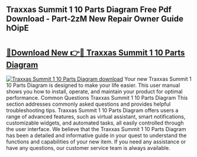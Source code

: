 ## Traxxas Summit 1 10 Parts Diagram Free Pdf Download - Part-2zM New Repair Owner Guide hOipE

# <h2><a href="http://dfoxi0.blite.top/?on=Traxxas+Summit+1+10+Parts+Diagram">🔗Download New 👉🔴 Traxxas Summit 1 10 Parts Diagram</a></h2>

[![Traxxas Summit 1 10 Parts Diagram download](https://i.imgur.com/lujVjoI.png)](http://dfoxi0.blite.top/?on=Traxxas+Summit+1+10+Parts+Diagram)
Your new Traxxas Summit 1 10 Parts Diagram is designed to make your life easier. This user manual shows you how to install, operate, and maintain your product for optimal performance. Common Questions Traxxas Summit 1 10 Parts Diagram This section addresses commonly asked questions and provides helpful troubleshooting tips. Traxxas Summit 1 10 Parts Diagram offers users a range of advanced features, such as virtual assistant, smart notifications, customizable widgets, and automated tasks, all easily controlled through the user interface. We believe that the Traxxas Summit 1 10 Parts Diagram has been a detailed and informative guide in your quest to understand the functions and capabilities of your new item. If you need any assistance or have any questions, our customer service team is always available.

